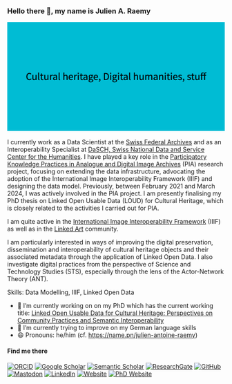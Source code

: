 ### Hello there 👋, my name is Julien A. Raemy
![](https://raw.githubusercontent.com/julsraemy/julsraemy/main/Cultural_heritage%2C_Digital_humanities%2C_stuff.png)

I currently work as a Data Scientist at the [Swiss Federal Archives](https://www.bar.admin.ch) and as an Interoperability Specialist at [DaSCH, Swiss National Data and Service Center for the Humanities](https://www.dasch.swiss). I have played a key role in the [Participatory Knowledge Practices in Analogue and Digital Image Archives](https://about.participatory-archives.ch) (PIA) research project, focusing on extending the data infrastructure, advocating the adoption of the International Image Interoperability Framework (IIIF) and designing the data model. Previously, between February 2021 and March 2024, I was actively involved in the PIA project. I am presently finalising my PhD thesis on Linked Open Usable Data (LOUD) for Cultural Heritage, which is closely related to the activities I carried out for PIA.

I am quite active in the [International Image Interoperability Framework](https://iiif.io) (IIIF) as well as in the [Linked Art](https://linked.art) community.

I am particularly interested in ways of improving the digital preservation, dissemination and interoperability of cultural heritage objects and their associated metadata through the application of Linked Open Data. I also investigate digital practices from the perspective of Science and Technology Studies (STS), especially through the lens of the Actor-Network Theory (ANT).

Skills: Data Modelling, IIIF, Linked Open Data

- 🔭 I’m currently working on on my PhD which has the current working title: [Linked Open Usable Data for Cultural Heritage: Perspectives on Community Practices and Semantic Interoperability](https://phd.julsraemy.ch)
- 🌱 I’m currently trying to improve on my German language skills
- 😄 Pronouns: he/him (cf. https://name.pn/julien-antoine-raemy)

#### Find me there
[![ORCID](https://img.shields.io/static/v1?label=ORCID&message=0000-0002-4711-5759&color=A6CE39&logo=orcid)](https://orcid.org/0000-0002-4711-5759)
[![Google Scholar](https://img.shields.io/static/v1?label=Google%20Scholar&message=Julien%20A.%20Raemy&color=4285F4&logo=googlescholar)](https://scholar.google.ch/citations?user=pGROUG0AAAAJ&hl)
[![Semantic Scholar](https://img.shields.io/static/v1?label=Semantic%20Scholar&message=Julien%20A.%20Raemy&color=1857B6&logo=semanticscholar)](https://www.semanticscholar.org/author/Julien-A.-Raemy/72004221)
[![ResearchGate](https://img.shields.io/static/v1?label=ResearchGate&message=Julien%20Antoine%20Raemy&color=00CCBB&logo=researchgate)](https://www.researchgate.net/profile/Julien-Raemy)
[![GitHub](https://img.shields.io/static/v1?label=GitHub&message=julsraemy&color=181717&logo=github)](https://github.com/julsraemy)
[![Mastodon](https://img.shields.io/static/v1?label=Mastodon&message=@julsraemy@hcommons.social&color=6364FF&logo=mastodon)](https://hcommons.social/@julsraemy)
[![LinkedIn](https://img.shields.io/static/v1?label=LinkedIn&message=Julien%20A.%20Raemy&color=0077B5&logo=linkedin)](https://www.linkedin.com/in/julienaraemy/)
[![Website](https://img.shields.io/static/v1?label=Website&message=Julien%20A.%20Raemy&color=222222&logo=githubpages)](https://julsraemy.ch)
[![PhD Website](https://img.shields.io/badge/PhD%20Website-LOUD%20for%20Cultural%20Heritage-informational)](https://phd.julsraemy.ch)


<!--
**julsraemy/julsraemy** is a ✨ _special_ ✨ repository because its `README.md` (this file) appears on your GitHub profile. -->
